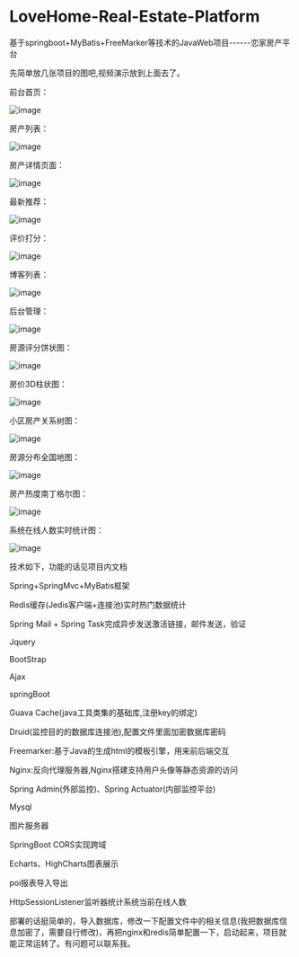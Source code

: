 # LoveHome-Real-Estate-Platform
基于springboot+MyBatis+FreeMarker等技术的JavaWeb项目------恋家房产平台


先简单放几张项目的图吧,视频演示放到上面去了。



前台首页：


![image](https://github.com/29DCH/LovingHome-Real-Estate-Platform/blob/master/img/11.png)


房产列表：


![image](https://github.com/29DCH/LovingHome-Real-Estate-Platform/blob/master/img/2.png)



房产详情页面：


![image](https://github.com/29DCH/LovingHome-Real-Estate-Platform/blob/master/img/10.png)


最新推荐：


![image](https://github.com/29DCH/LovingHome-Real-Estate-Platform/blob/master/img/12.png)


评价打分：


![image](https://github.com/29DCH/LovingHome-Real-Estate-Platform/blob/master/img/13.png)


博客列表：


![image](https://github.com/29DCH/LovingHome-Real-Estate-Platform/blob/master/img/9.png)


后台管理：


![image](https://github.com/29DCH/LovingHome-Real-Estate-Platform/blob/master/img/1.png)



房源评分饼状图：


![image](https://github.com/29DCH/LovingHome-Real-Estate-Platform/blob/master/img/3.png)


房价3D柱状图：


![image](https://github.com/29DCH/LovingHome-Real-Estate-Platform/blob/master/img/4.png)


小区房产关系树图：


![image](https://github.com/29DCH/LovingHome-Real-Estate-Platform/blob/master/img/5.png)


房源分布全国地图：


![image](https://github.com/29DCH/LovingHome-Real-Estate-Platform/blob/master/img/6.png)


房产热度南丁格尔图：


![image](https://github.com/29DCH/LovingHome-Real-Estate-Platform/blob/master/img/7.png)


系统在线人数实时统计图：


![image](https://github.com/29DCH/LovingHome-Real-Estate-Platform/blob/master/img/8.png)




技术如下，功能的话见项目内文档


Spring+SpringMvc+MyBatis框架


Redis缓存(Jedis客户端+连接池)实时热门数据统计


Spring Mail + Spring Task完成异步发送激活链接，邮件发送，验证


Jquery


BootStrap


Ajax


springBoot


Guava Cache(java工具类集的基础库,注册key的绑定)


Druid(监控目的的数据库连接池),配置文件里面加密数据库密码


Freemarker:基于Java的生成html的模板引擎，用来前后端交互

Nginx:反向代理服务器,Nginx搭建支持用户头像等静态资源的访问

Spring Admin(外部监控)、Spring Actuator(内部监控平台)

Mysql

图片服务器

SpringBoot CORS实现跨域

Echarts、HighCharts图表展示

poi报表导入导出

HttpSessionListener监听器统计系统当前在线人数




部署的话挺简单的，导入数据库，修改一下配置文件中的相关信息(我把数据库信息加密了，需要自行修改)，再把nginx和redis简单配置一下，启动起来，项目就能正常运转了。有问题可以联系我。
